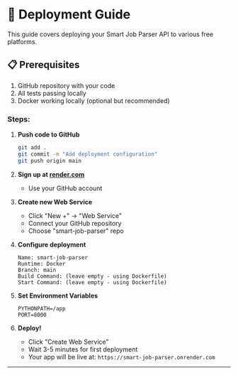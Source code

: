 # 🚀 Deployment Guide

This guide covers deploying your Smart Job Parser API to various free platforms.

## 📋 Prerequisites

1. GitHub repository with your code
2. All tests passing locally
3. Docker working locally (optional but recommended)

### Steps:

1. **Push code to GitHub**
   ```bash
   git add .
   git commit -m "Add deployment configuration"
   git push origin main
   ```

2. **Sign up at [render.com](https://render.com)**
   - Use your GitHub account

3. **Create new Web Service**
   - Click "New +" → "Web Service"
   - Connect your GitHub repository
   - Choose "smart-job-parser" repo

4. **Configure deployment**
   ```
   Name: smart-job-parser
   Runtime: Docker
   Branch: main
   Build Command: (leave empty - using Dockerfile)
   Start Command: (leave empty - using Dockerfile)
   ```

5. **Set Environment Variables**
   ```
   PYTHONPATH=/app
   PORT=8000
   ```

6. **Deploy!**
   - Click "Create Web Service"
   - Wait 3-5 minutes for first deployment
   - Your app will be live at: `https://smart-job-parser.onrender.com`

---
